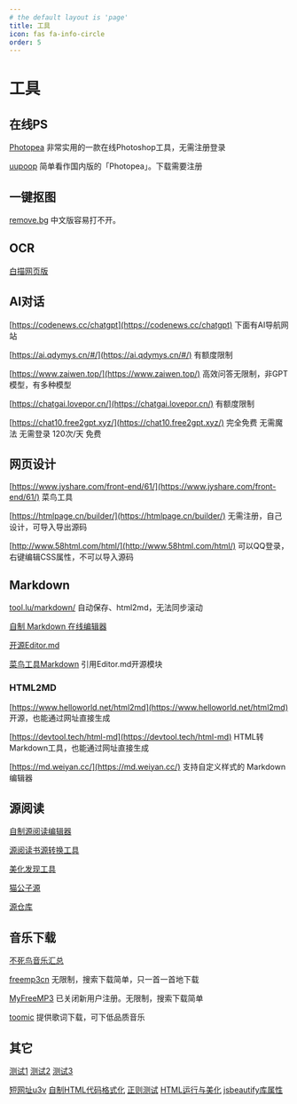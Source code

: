 ```yaml
---
# the default layout is 'page'
title: 工具
icon: fas fa-info-circle
order: 5
---
```


 
# 工具

## **在线PS**

[Photopea](https://www.photopea.com/ "Photopea") 非常实用的一款在线Photoshop工具，无需注册登录

[uupoop](https://www.uupoop.com "uupoop") 简单看作国内版的「Photopea」。下载需要注册

## **一键抠图**

[remove.bg](https://www.remove.bg/zh "remove.bg") 中文版容易打不开。

## **OCR**

[白描网页版](https://web.baimiaoapp.com/)

## **AI对话**

[https://codenews.cc/chatgpt](https://codenews.cc/chatgpt) 下面有AI导航网站

[https://ai.qdymys.cn/#/](https://ai.qdymys.cn/#/) 有额度限制

[https://www.zaiwen.top/](https://www.zaiwen.top/) 高效问答无限制，非GPT模型，有多种模型

[https://chatgai.lovepor.cn/](https://chatgai.lovepor.cn/) 有额度限制

[https://chat10.free2gpt.xyz/](https://chat10.free2gpt.xyz/) 完全免费 无需魔法 无需登录 120次/天 免费

## **网页设计**

[https://www.jyshare.com/front-end/61/](https://www.jyshare.com/front-end/61/) 菜鸟工具

[https://htmlpage.cn/builder/](https://htmlpage.cn/builder/) 无需注册，自己设计，可导入导出源码

[http://www.58html.com/html/](http://www.58html.com/html/) 可以QQ登录，右键编辑CSS属性，不可以导入源码

## **Markdown**

[tool.lu/markdown/](https://tool.lu/markdown/) 自动保存、html2md，无法同步滚动

[自制 Markdown 在线编辑器](https://hintryer.github.io/tool/Markdown.html)

[开源Editor.md](https://pandao.github.io/editor.md/)

[菜鸟工具Markdown](https://www.jyshare.com/front-end/712/) 引用Editor.md开源模块

### **HTML2MD**

[https://www.helloworld.net/html2md](https://www.helloworld.net/html2md) 开源，也能通过网址直接生成

[https://devtool.tech/html-md](https://devtool.tech/html-md) HTML转Markdown工具，也能通过网址直接生成

[https://md.weiyan.cc/](https://md.weiyan.cc/) 支持自定义样式的 Markdown 编辑器

## **源阅读**

[自制源阅读编辑器](https://hintryer.github.io/tool/yuedu.html)

[源阅读书源转换工具](https://rc.real9.cn/)

[美化发现工具](https://yuedu.juhua.fun/tool)

[猫公子源](https://yuedu.miaogongzi.net/gx.html)

[源仓库](https://www.yckceo.com/yuedu/shuyuan/index.html)

## **音乐下载**

[不死鸟音乐汇总](https://iui.su/2217/)

[freemp3cn](https://freemp3cn.com) 无限制，搜索下载简单，只一首一首地下载

[MyFreeMP3](https://tools.liumingye.cn/music) 已关闭新用户注册。无限制，搜索下载简单

[toomic](https://www.toomic.com) 提供歌词下载，可下低品质音乐

## 其它


[测试1](https://hintryer.github.io/ceshi/ "测试1")
[测试2](https://hintryer.github.io/ceshi2/ "测试2")
[测试3](https://hintryer.github.io/ceshi3/ "测试3")

[短网址u3v](https://www.sojson.com/dwz/batch.html "短网址u3v")
[自制HTML代码格式化](https://hintryer.github.io/tool/code.html "自制HTML代码格式化")
[正则测试](https://regexr-cn.com/ "正则测试")
[HTML运行与美化](https://codebeautify.org/htmlviewer "HTML运行与美化")
[jsbeautify库属性](https://blog.csdn.net/u012732909/article/details/121791340 "jsbeautify库属性")

